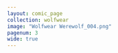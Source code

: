 ```yaml
---
layout: comic_page
collection: wolfwear
image: "Wolfwear Werewolf_004.png"
pagenum: 3
wide: true
---
```

